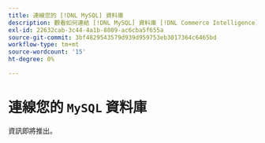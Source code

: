 ```yaml
---
title: 連線您的 [!DNL MySQL] 資料庫
description: 觀看如何連結 [!DNL MySQL] 資料庫 [!DNL Commerce Intelligence].
exl-id: 22632cab-3c44-4a1b-8809-ac6cba5f655a
source-git-commit: 3bf4829543579d939d959753eb3017364c6465bd
workflow-type: tm+mt
source-wordcount: '15'
ht-degree: 0%

---
```


# 連線您的 `MySQL` 資料庫

資訊即將推出。
